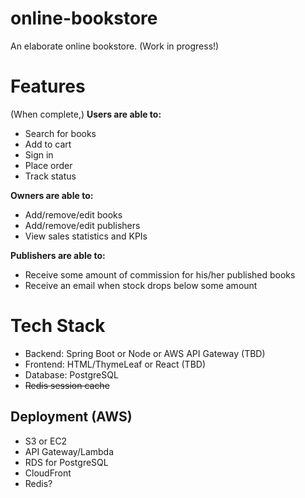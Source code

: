 # online-bookstore
An elaborate online bookstore. (Work in progress!)

# Features
(When complete,) **Users are able to:**
 - Search for books
 - Add to cart
 - Sign in
 - Place order
 - Track status
 
**Owners are able to:**
 - Add/remove/edit books
 - Add/remove/edit publishers
 - View sales statistics and KPIs
 
**Publishers are able to:**
 - Receive some amount of commission for his/her published books
 - Receive an email when stock drops below some amount
 
# Tech Stack
 - Backend: Spring Boot or Node or AWS API Gateway (TBD)
 - Frontend: HTML/ThymeLeaf or React (TBD)
 - Database: PostgreSQL
 - ~~Redis session cache~~

## Deployment (AWS)
 - S3 or EC2
 - API Gateway/Lambda
 - RDS for PostgreSQL
 - CloudFront
 - Redis?
